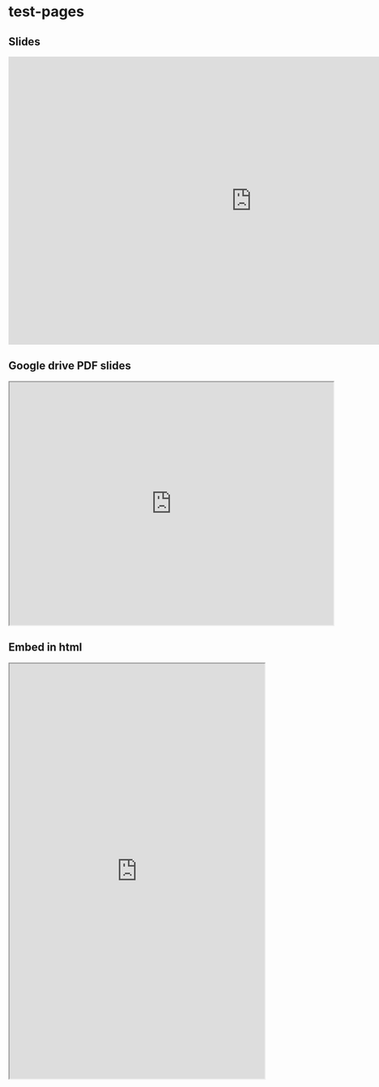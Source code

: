 <script>
$(function() {
  return $("h2, h3, h4, h5, h6").each(function(i, el) {
    var $el, icon, id;
    $el = $(el);
    id = $el.attr('id');
    icon = '<i class="fa fa-link"></i>';
    if (id) {
      return $el.prepend($("<a />").addClass("header-link").attr("href", "#" + id).html(icon));
    }
  });
});
</script>

# test-pages


## Slides

<iframe src="https://docs.google.com/presentation/d/e/2PACX-1vRJKklJc9aDguatav5Sm5v3zpL0pLN0CKWFitb2utxtqlpnpksvtjNWnTTLyQSX6G3-7YMTRb-kGjIy/embed?start=false&loop=false" frameborder="0" width="960" height="569" allowfullscreen="true" mozallowfullscreen="true" webkitallowfullscreen="true"></iframe>

## Google drive PDF slides

<iframe src="https://drive.google.com/file/d/1rH1hLvlFyhbfIIkTs9nqQy9Qcdx-0ZMA/preview" width="640" height="480" allow="autoplay"></iframe>


## Embed in html

<iframe style="width: 100%; height: 820px" src="https://asatarin.github.io/assets/talks/2022-02-formal-methods-at-amazon-S3.pdf#page=5"></iframe>



